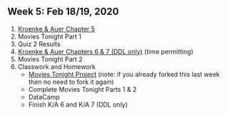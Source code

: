 ## Week 5: Feb 18/19, 2020

1. [Kroenke & Auer Chapter 5](../Slides/L5_Entity_Relationship_Modeling.pdf)
2. Movies Tonight Part 1
3. Quiz 2 Results
4. [Kroenke & Auer Chapters 6 & 7 (DDL only)](../Slides/L6_From_ERDs_to_SQL_DDL.pdf) (time permitting)
5. Movies Tonight Part 2
6. Classwork and Homework
    * [Movies Tonight Project](https://classroom.github.com/a/jKFJTlLx) (note: if you already forked this last week then no need to fork it again)
    * Complete Movies Tonight Parts 1 & 2 
    * DataCamp
    * Finish K/A 6 and K/A 7 (DDL only)